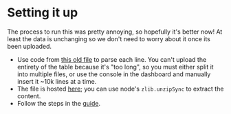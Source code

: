 # Setting it up

The process to run this was pretty annoying, so hopefully it's better now! At least the data is unchanging so we don't need to worry about it once its been uploaded.

- Use code from [this old file](https://github.com/KhafraDev/Khafra-Bot/blob/69d70720525219cf3c943b9758bd438e3c2ebf15/src/lib/Migration/Bible.ts) to parse each line. You can't upload the entirety of the table because it's "too long", so you must either split it into multiple files, or use the console in the dashboard and manually insert it ~10k lines at a time.
- The file is hosted [here](https://archive.org/download/kjvdat.txt/kjvdat.txt.gz); you can use node's `zlib.unzipSync` to extract the content.
- Follow the steps in the [guide](https://developers.cloudflare.com/d1/get-started/).
